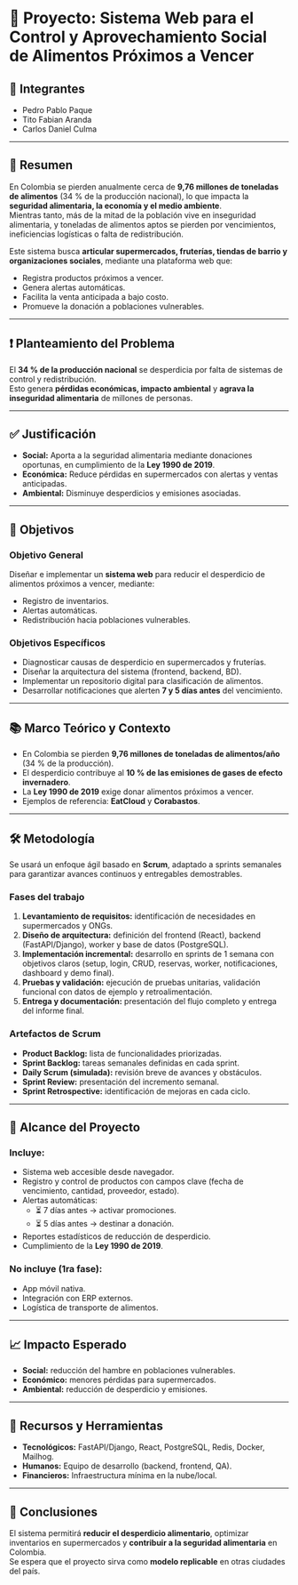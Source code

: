 # 🍎 Proyecto: Sistema Web para el Control y Aprovechamiento Social de Alimentos Próximos a Vencer

## 👥 Integrantes
- Pedro Pablo Paque  
- Tito Fabian Aranda  
- Carlos Daniel Culma  

---

## 📖 Resumen
En Colombia se pierden anualmente cerca de **9,76 millones de toneladas de alimentos** (34 % de la producción nacional), lo que impacta la **seguridad alimentaria, la economía y el medio ambiente**.  
Mientras tanto, más de la mitad de la población vive en inseguridad alimentaria, y toneladas de alimentos aptos se pierden por vencimientos, ineficiencias logísticas o falta de redistribución.  

Este sistema busca **articular supermercados, fruterías, tiendas de barrio y organizaciones sociales**, mediante una plataforma web que:  
- Registra productos próximos a vencer.  
- Genera alertas automáticas.  
- Facilita la venta anticipada a bajo costo.  
- Promueve la donación a poblaciones vulnerables.  

---

## ❗ Planteamiento del Problema
El **34 % de la producción nacional** se desperdicia por falta de sistemas de control y redistribución.  
Esto genera **pérdidas económicas, impacto ambiental** y **agrava la inseguridad alimentaria** de millones de personas.  

---

## ✅ Justificación
- **Social:** Aporta a la seguridad alimentaria mediante donaciones oportunas, en cumplimiento de la **Ley 1990 de 2019**.  
- **Económica:** Reduce pérdidas en supermercados con alertas y ventas anticipadas.  
- **Ambiental:** Disminuye desperdicios y emisiones asociadas.  

---

## 🎯 Objetivos

### Objetivo General
Diseñar e implementar un **sistema web** para reducir el desperdicio de alimentos próximos a vencer, mediante:  
- Registro de inventarios.  
- Alertas automáticas.  
- Redistribución hacia poblaciones vulnerables.  

### Objetivos Específicos
- Diagnosticar causas de desperdicio en supermercados y fruterías.  
- Diseñar la arquitectura del sistema (frontend, backend, BD).  
- Implementar un repositorio digital para clasificación de alimentos.  
- Desarrollar notificaciones que alerten **7 y 5 días antes** del vencimiento.  

---

## 📚 Marco Teórico y Contexto
- En Colombia se pierden **9,76 millones de toneladas de alimentos/año** (34 % de la producción).  
- El desperdicio contribuye al **10 % de las emisiones de gases de efecto invernadero**.  
- La **Ley 1990 de 2019** exige donar alimentos próximos a vencer.  
- Ejemplos de referencia: **EatCloud** y **Corabastos**.  

---

## 🛠️ Metodología
Se usará un enfoque ágil basado en **Scrum**, adaptado a sprints semanales para garantizar avances continuos y entregables demostrables.

### Fases del trabajo
1. **Levantamiento de requisitos:** identificación de necesidades en supermercados y ONGs.  
2. **Diseño de arquitectura:** definición del frontend (React), backend (FastAPI/Django), worker y base de datos (PostgreSQL).  
3. **Implementación incremental:** desarrollo en sprints de 1 semana con objetivos claros (setup, login, CRUD, reservas, worker, notificaciones, dashboard y demo final).  
4. **Pruebas y validación:** ejecución de pruebas unitarias, validación funcional con datos de ejemplo y retroalimentación.  
5. **Entrega y documentación:** presentación del flujo completo y entrega del informe final.  

### Artefactos de Scrum
- **Product Backlog:** lista de funcionalidades priorizadas.  
- **Sprint Backlog:** tareas semanales definidas en cada sprint.  
- **Daily Scrum (simulada):** revisión breve de avances y obstáculos.  
- **Sprint Review:** presentación del incremento semanal.  
- **Sprint Retrospective:** identificación de mejoras en cada ciclo.  

---

## 📌 Alcance del Proyecto
### Incluye:
- Sistema web accesible desde navegador.  
- Registro y control de productos con campos clave (fecha de vencimiento, cantidad, proveedor, estado).  
- Alertas automáticas:  
  - ⏳ 7 días antes → activar promociones.  
  - ⏳ 5 días antes → destinar a donación.  
- Reportes estadísticos de reducción de desperdicio.  
- Cumplimiento de la **Ley 1990 de 2019**.  

### No incluye (1ra fase):
- App móvil nativa.  
- Integración con ERP externos.  
- Logística de transporte de alimentos.  

---

## 📈 Impacto Esperado
- **Social:** reducción del hambre en poblaciones vulnerables.  
- **Económico:** menores pérdidas para supermercados.  
- **Ambiental:** reducción de desperdicio y emisiones.  

---

## 🔧 Recursos y Herramientas
- **Tecnológicos:** FastAPI/Django, React, PostgreSQL, Redis, Docker, Mailhog.  
- **Humanos:** Equipo de desarrollo (backend, frontend, QA).  
- **Financieros:** Infraestructura mínima en la nube/local.  

---

## 🏁 Conclusiones
El sistema permitirá **reducir el desperdicio alimentario**, optimizar inventarios en supermercados y **contribuir a la seguridad alimentaria** en Colombia.  
Se espera que el proyecto sirva como **modelo replicable** en otras ciudades del país.  
